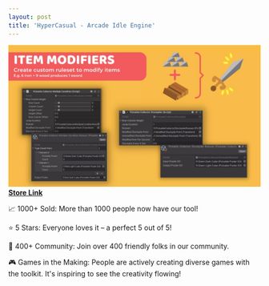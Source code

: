```yaml
---
layout: post
title: 'HyperCasual - Arcade Idle Engine'
---
```

![screenshot](/assets/img/projects/proj-2/idle-itemModifiers.jpg)
[**Store Link**](https://assetstore.unity.com/packages/tools/game-toolkits/hypercasual-arcade-idle-starter-kit-234142) <br/>


📈 1000+ Sold: More than 1000 people now have our tool!

⭐ 5 Stars: Everyone loves it – a perfect 5 out of 5!

🤝 400+ Community: Join over 400 friendly folks in our community.

🎮 Games in the Making: People are actively creating diverse games with the toolkit. It's inspiring to see the creativity flowing!
